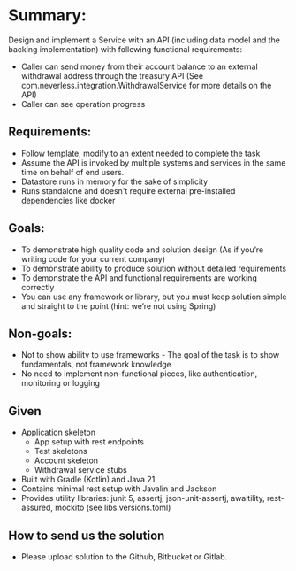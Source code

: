 # Summary:

Design and implement a Service with an API (including data model and the backing implementation) with following functional requirements:

- Caller can send money from their account balance to an external withdrawal address through the treasury API (See com.neverless.integration.WithdrawalService for more details on the API)
- Caller can see operation progress

## Requirements:

- Follow template, modify to an extent needed to complete the task
- Assume the API is invoked by multiple systems and services in the same time on behalf of end users.
- Datastore runs in memory for the sake of simplicity
- Runs standalone and doesn't require external pre-installed dependencies like docker

## Goals:

- To demonstrate high quality code and solution design (As if you’re writing code for your current company)
- To demonstrate ability to produce solution without detailed requirements
- To demonstrate the API and functional requirements are working correctly
- You can use any framework or library, but you must keep solution simple and straight to the point (hint: we’re not using Spring)

## Non-goals:

- Not to show ability to use frameworks - The goal of the task is to show fundamentals, not framework knowledge
- No need to implement non-functional pieces, like authentication, monitoring or logging


## Given

- Application skeleton
  - App setup with rest endpoints
  - Test skeletons
  - Account skeleton
  - Withdrawal service stubs
- Built with Gradle (Kotlin) and Java 21
- Contains minimal rest setup with Javalin and Jackson
- Provides utility libraries: junit 5, assertj, json-unit-assertj, awaitility, rest-assured, mockito (see libs.versions.toml)

## How to send us the solution

- Please upload solution to the Github, Bitbucket or Gitlab. 